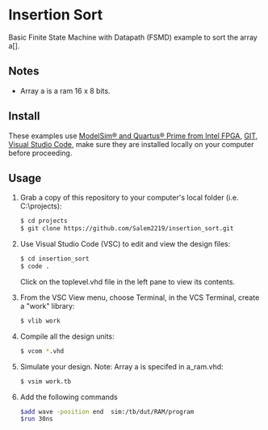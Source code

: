 # Insertion Sort
Basic Finite State Machine with Datapath (FSMD) example to sort the array a[].

## Notes

- Array a is a ram 16 x 8 bits.

## Install

These examples use [ModelSim&reg; and Quartus&reg; Prime from Intel FPGA](http://fpgasoftware.intel.com/?edition=lite), [GIT](https://git-scm.com/download/win), [Visual Studio Code](https://code.visualstudio.com/download), make sure they are installed locally on your computer before proceeding.

## Usage

1. Grab a copy of this repository to your computer's local folder (i.e. C:\projects):

    ```sh
    $ cd projects
    $ git clone https://github.com/Salem2219/insertion_sort.git
    ```
2. Use Visual Studio Code (VSC) to edit and view the design files:

    ```sh
    $ cd insertion_sort
    $ code .
    ```
    Click on the toplevel.vhd file in the left pane to view its contents.
    
3. From the VSC View menu, choose Terminal, in the VCS Terminal, create a "work" library:

    ```sh
    $ vlib work
    ```
    
4. Compile all the design units:

    ```sh
    $ vcom *.vhd
    ```
    
5. Simulate your design. Note: Array a is specifed in a_ram.vhd:

    ```sh
    $ vsim work.tb
    ```
6. Add the following commands 
    ```sh
    $add wave -position end  sim:/tb/dut/RAM/program
    $run 30ns

```
